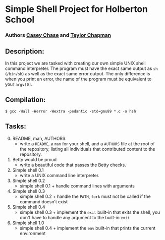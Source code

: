 # Simple Shell Project for Holberton School
### Authors [Casey Chase](https://github.com/Caseycjc) and [Teylor Chapman](https://github.com/teylorchapman)

## Description:

In this project we are tasked with creating our own simple UNIX shell command interpreter. The program must have the exact same output as ``` sh ``` (``` /bin/sh ```) as well as the exact same error output. The only difference is when you print an error, the name of the program must be equivalent to your ``` argv[0] ```.

## Compilation:

```$ gcc -Wall -Werror -Wextra -pedantic -std=gnu89 *.c -o hsh ```

## Tasks:

0.  README, man, AUTHORS
    * write a ```README```, a ```man``` for your shell, and a ```AUTHORS``` file at the root of the repository, listing all individuals that contributed content to the repository.
1. Betty would be proud
    * write a beautiful code that passes the Betty checks.
2. Simple shell 0.1
    * write a UNIX command line interpreter. 
3. Simple shell 0.2
    * simple shell 0.1 + handle command lines with arguments
4. Simple shell 0.3
    * simple shell 0.2 + handle the ```PATH```, ```fork``` must not be called if the command doesn't exist
5. Simple shell 0.4
    * simple shell 0.3 + implement the ```exit``` built-in that exits the shell, you don't have to handle any argument to the built-in ```exit```
6. Simple shell 1.0
    * simple shell 0.4 + implement the ```env``` built-in that prints the current environment